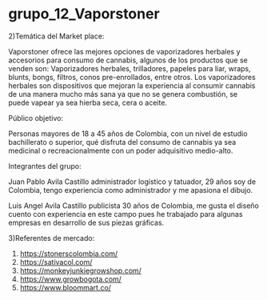 # grupo_12_Vaporstoner

2)Temática del Market place:

Vaporstoner ofrece las mejores opciones de vaporizadores herbales y accesorios para consumo de cannabis, algunos de los productos que se venden son: Vaporizadores herbales, trilladores, papeles para liar, wraps, blunts, bongs, filtros, conos pre-enrollados, entre otros.
Los vaporizadores herbales son dispositivos que mejoran la experiencia al consumir cannabis de una manera mucho más sana 
ya que no se genera combustión, se puede vapear ya sea hierba seca, cera o aceite.

Público objetivo:

Personas mayores de 18 a 45 años de Colombia, con un nivel de estudio bachillerato o superior,
qué disfruta del consumo de cannabis ya sea medicinal o recreacionalmente con un poder adquisitivo medio-alto.

Integrantes del grupo:

Juan Pablo Avila Castillo administrador logístico y tatuador, 29 años soy de Colombia, tengo
experiencia como administrador y me apasiona el dibujo.

Luis Angel Avila Castillo publicista 30 años de Colombia, me gusta el diseño cuento con experiencia
en este campo pues he trabajado para algunas empresas en desarrollo de sus piezas gráficas.

3)Referentes de mercado:

1) https://stonerscolombia.com/
2) https://sativacol.com/
3) https://monkeyjunkiegrowshop.com/
4) https://www.growbogota.com/
5) https://www.bloommart.co/
